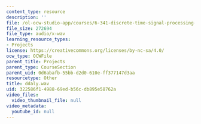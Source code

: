 ```yaml
---
content_type: resource
description: ''
file: /ol-ocw-studio-app/courses/6-341-discrete-time-signal-processing-fall-2005/322586f1498869edb56cdb895e58762a_ddaly.wav
file_size: 272694
file_type: audio/x-wav
learning_resource_types:
- Projects
license: https://creativecommons.org/licenses/by-nc-sa/4.0/
ocw_type: OCWFile
parent_title: Projects
parent_type: CourseSection
parent_uid: 0d6abafb-55bb-d2d0-610e-ff377147d3aa
resourcetype: Other
title: ddaly.wav
uid: 322586f1-4988-69ed-b56c-db895e58762a
video_files:
  video_thumbnail_file: null
video_metadata:
  youtube_id: null
---
```

